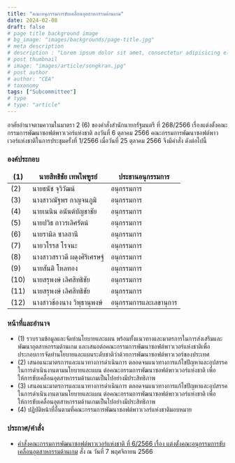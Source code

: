 ```yaml
---
title: "คณะอนุกรรมการขับเคลื่อนอุตสาหกรรมด้านเกม"
date: 2024-02-08
draft: false
# page title background image
# bg_image: "images/backgrounds/page-title.jpg"
# meta description
# description : "Lorem ipsum dolor sit amet, consectetur adipisicing elit, sed do eiusmod tempor incididunt ut labore. dolore magna aliqua. Ut enim ad minim veniam, quis nostrud."
# post thumbnail
# image: "images/article/songkran.jpg"
# post author
# author: "CEA"
# taxonomy
tags: ["Subcommittee"]
# type
# type: "article"
---
```


<style>
  td, th { border: none!important; }
</style>

อาศัยอำนาจตามความในมาตรา 2 (6) ของคำสั่งสำนักนายกรัฐมนตรี ที่ 268/2566 เรื่องแต่งตั้งคณะกรรมการพัฒนาซอฟต์พาวเวอร์แห่งชาติ ลงวันที่ 6 ตุลาคม 2566 คณะกรรมการพัฒนาซอฟต์พาวเวอร์แห่งชาติในการประชุมครั้งที่ 1/2566 เมื่อวันที่ 25 ตุลาคม 2566 จึงมีคำสั่ง ดังต่อไปนี้

### องค์ประกอบ

| (1) | นายสิทธิชัย เทพไพฑูรย์ | ประธานอนุกรรมการ |
| --- | --- | --- |
| (2) | นายธนัช จุวิวัฒน์ | อนุกรรมการ |
| (3) | นางสาวณัฐพร กาญจนภูมิ | อนุกรรมการ |
| (4) | นายเนนิน อนันต์บัญชาชัย | อนุกรรมการ |
| (5) | นายปวิธ ถาวรเลิศรัตน์ | อนุกรรมการ |
| (6) | นายรามิล ซาลฮานี | อนุกรรมการ |
| (7) | นายวโรรส โรจนะ | อนุกรรมการ |
| (8) | นางสาวสราวดี ผดุงศิริเศรษฐ์ | อนุกรรมการ |
| (9) | นายสันติ โหลทอง | อนุกรรมการ |
| (10) | นายสรุพงษ์ เลิศสิทธิชัย| อนุกรรมการ |
| (11) | นายสรุพงษ์ เลิศสิทธิชัย | อนุกรรมการ |
| (12) | นางสาวช้องนาง วิพุธานุพงษ์| อนุกรรมการและเลขานุการ |

### หน้าที่และอำนาจ

* (1) รวบรวมข้อมูลและจัดทำนโยบายและแผน พร้อมทั้งแนวทางและมาตรการในการส่งเสริมและพัฒนาอุตสาหกรรมด้านเกม และเสนอต่อคณะกรรมการพัฒนาซอฟต์พาวเวอร์แห่งชาติเพื่อประกอบการจัดทำนโยบายและแผนระดับชาติว่าด้วยการพัฒนาซอฟต์พาวเวอร์ของประเทศ
* (2) เสนอแนะมาตรการและแนวทางการดำเนินการ ตลอดจนแนวทางการแก้ไขปัญหาและอุปสรรคในการดำเนินงานตามนโยบายและแผน ต่อคณะกรรมการพัฒนาซอฟต์พาวเวอร์แห่งชาติ เพื่อให้การขับเคลื่อนอุตสาหกรรมด้านเกมเป็นไปอย่างมีประสิทธิภาพ
* (3) เสนอแนะมาตรการและแนวทางการดำเนินการ ตลอดจนแนวทางการแก้ไขปัญหาและอุปสรรคในการดำเนินงานตามนโยบายและแผน ต่อคณะกรรมการพัฒนาซอฟต์พาวเวอร์แห่งชาติ เพื่อให้การขับเคลื่อนอุตสาหกรรมด้านเกมเป็นไปอย่างมีประสิทธิภาพ
* (4) ปฏิบัติหน้าที่อื่นตามที่คณะกรรมการพัฒนาซอฟต์พาวเวอร์แห่งชาติมอบหมาย

### ประกาศ/คำสั่ง

* [คำสั่งคณะกรรมการพัฒนาซอฟต์พาวเวอร์แห่งชาติ ที่ 6/2566 เรื่อง แต่งตั้งคณะอนุกรรมการขับเคลื่อนอุตสาหกรรมด้านเกม](</files/คำสั่งแต่งตั้งที่ 6-2566 คณะอนุฯ เกม.pdf>) สั่ง ณ วันที่ 7 พฤศจิกายน 2566







